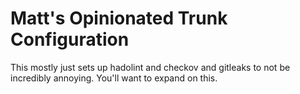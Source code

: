 Matt's Opinionated Trunk Configuration
=======================================

This mostly just sets up hadolint and checkov and gitleaks to not be incredibly annoying. 
You'll want to expand on this.